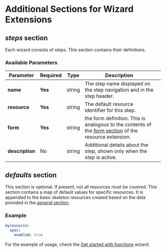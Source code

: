# Additional Sections for Wizard Extensions

## _steps_ section

Each wizard consists of steps. This section contains their definitions.

### Available Parameters

| Parameter       | Required | Type   | Description                                                                                                                    |  |
|-----------------|----------|--------|--------------------------------------------------------------------------------------------------------------------------------|--|
| **name**        | **Yes**  | string | The step name displayed on the step navigation and in the step header.                                                         |  |
| **resource**    | **Yes**  | string | The default resource identifier for this step.                                                                                 |  |
| **form**        | **Yes**  | string | the form definition. This is analogous to the contents of the [_form_ section](./40-form-fields.md) of the resource extension. |  |
| **description** | No       | string | Additional details about the step, shown only when the step is active.                                                         |  |


## _defaults_ section

This section is optional. If present, not all resources must be covered. This section contains a map of default values for specific resources. It is appended to the basic skeleton resources created based on the data provided in the [_general_ section](#general-section).

### Example

```yaml
myresource:
  spec:
    enabled: true
```

For the example of usage, check the [Get started with functions](../../examples/wizard/README.md) wizard.
